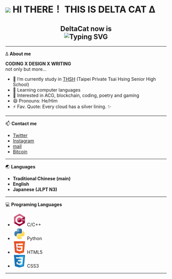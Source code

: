 # <img src="https://media.giphy.com/media/hvRJCLFzcasrR4ia7z/giphy.gif" width="40px"/> HI THERE！ THIS IS **DELTA CAT Δ**


## <div style="text-align:center"> DeltaCat now is<div>![Typing SVG](https://readme-typing-svg.herokuapp.com?size=25&color=000000&vCenter=true&height=40&lines=coding+project;writing+poetry;designing+product)
***
Δ **About me**

**CODING X DESIGN X WRITING**  
    not only but more...  
- 🔭 I’m currently study in [THSH](https://www.thsh.tp.edu.tw/nss/s/thsh/index) (Taipei Private Tsai Hsing Senior High School)
- 🌱 Learning computer languages
- 💬 Interested in ACG, blockchain, coding, poetry and gaming
- 😄 Pronouns: He/Him
- ⚡ Fav. Quote: Every cloud has a silver lining. ✨
***

:mailbox: **Contact me**  

- [Twitter](http://twitter.com/chenalex1211)
- [Instagram](http://instagram.com/chenalex1211)
- [mail](mailto:chenalex1211@gmail.com)
- [Bitcoin](https://tipb.ch/chenalex1211) 

    
***
:earth_asia: **Languages**  

- **Traditional Chinese (main)**
- **English**
- **Japanese (JLPT N3)**

***

:computer: **Programing Languages**  

- <img src="https://raw.githubusercontent.com/devicons/devicon/master/icons/cplusplus/cplusplus-original.svg" title="C" alt="C++" width="40" height="40"/> C/C++  
- <img src="https://raw.githubusercontent.com/devicons/devicon/1119b9f84c0290e0f0b38982099a2bd027a48bf1/icons/python/python-original.svg" title="PY" alt="PYTHON" width="40" height="40"/> Python  
- <img src="https://raw.githubusercontent.com/devicons/devicon/1119b9f84c0290e0f0b38982099a2bd027a48bf1/icons/html5/html5-original.svg" title="HTML5" alt="HTML" width="40" height="40"/> HTML5  
- <img src="https://raw.githubusercontent.com/devicons/devicon/1119b9f84c0290e0f0b38982099a2bd027a48bf1/icons/css3/css3-original.svg" title="CSS" alt="CSS" width="40" height="40"/> CSS3

***


    





